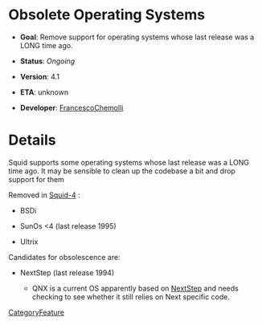 # Obsolete Operating Systems

  - **Goal**: Remove support for operating systems whose last release
    was a LONG time ago.

  - **Status**: *Ongoing*

  - **Version**: 4.1

  - **ETA**: unknown

  - **Developer**:
    [FrancescoChemolli](/FrancescoChemolli)

# Details

Squid supports some operating systems whose last release was a LONG time
ago. It may be sensible to clean up the codebase a bit and drop support
for them

Removed in
[Squid-4](/Releases/Squid-4)
:

  - BSDi

  - SunOs \<4 (last release 1995)

  - Ultrix

Candidates for obsolescence are:

  - NextStep (last release 1994)
    
      - QNX is a current OS apparently based on
        [NextStep](/NextStep)
        and needs checking to see whether it still relies on Next
        specific code.

[CategoryFeature](/CategoryFeature)

